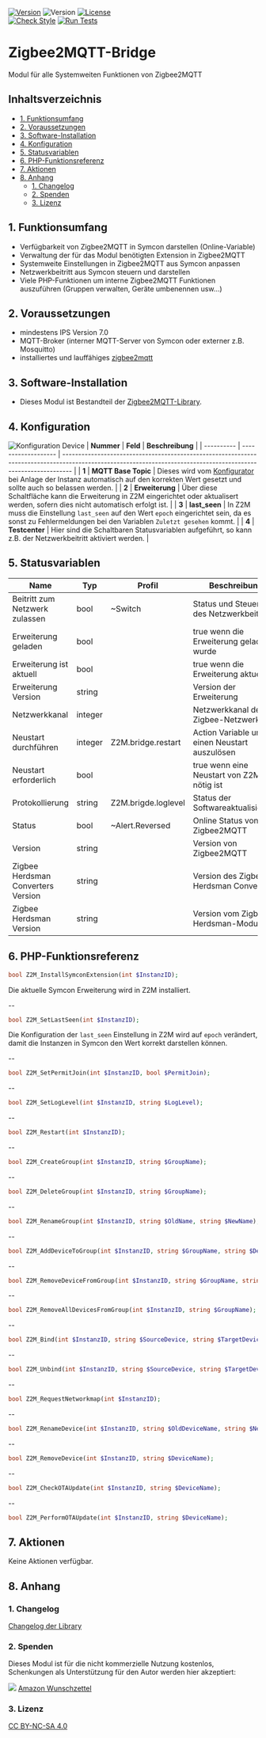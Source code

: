 [![Version](https://img.shields.io/badge/Symcon-PHPModul-red.svg)](https://www.symcon.de/service/dokumentation/entwicklerbereich/sdk-tools/sdk-php/)
![Version](https://img.shields.io/badge/Symcon%20Version-7.0%20%3E-blue.svg)
[![License](https://img.shields.io/badge/License-CC%20BY--NC--SA%204.0-green.svg)](https://creativecommons.org/licenses/by-nc-sa/4.0/)  
[![Check Style](https://github.com/Nall-chan/Zigbee2MQTT/workflows/Check%20Style/badge.svg)](https://github.com/Nall-chan/Zigbee2MQTT/actions)
[![Run Tests](https://github.com/Nall-chan/Zigbee2MQTT/workflows/Run%20Tests/badge.svg)](https://github.com/Nall-chan/Zigbee2MQTT/actions)  

# Zigbee2MQTT-Bridge  <!-- omit in toc -->
   Modul für alle Systemweiten Funktionen von Zigbee2MQTT


## Inhaltsverzeichnis <!-- omit in toc -->

- [1. Funktionsumfang](#1-funktionsumfang)
- [2. Voraussetzungen](#2-voraussetzungen)
- [3. Software-Installation](#3-software-installation)
- [4. Konfiguration](#4-konfiguration)
- [5. Statusvariablen](#5-statusvariablen)
- [6. PHP-Funktionsreferenz](#6-php-funktionsreferenz)
- [7. Aktionen](#7-aktionen)
- [8. Anhang](#8-anhang)
  - [1. Changelog](#1-changelog)
  - [2. Spenden](#2-spenden)
  - [3. Lizenz](#3-lizenz)

## 1. Funktionsumfang

* Verfügbarkeit von Zigbee2MQTT in Symcon darstellen (Online-Variable)
* Verwaltung der für das Modul benötigten Extension in Zigbee2MQTT
* Systemweite Einstellungen in Zigbee2MQTT aus Symcon anpassen
* Netzwerkbeitritt aus Symcon steuern und darstellen
* Viele PHP-Funktionen um interne Zigbee2MQTT Funktionen auszuführen (Gruppen verwalten, Geräte umbenennen usw...)
  
## 2. Voraussetzungen

* mindestens IPS Version 7.0
* MQTT-Broker (interner MQTT-Server von Symcon oder externer z.B. Mosquitto)
* installiertes und lauffähiges [zigbee2mqtt](https://www.zigbee2mqtt.io) 
  
## 3. Software-Installation

* Dieses Modul ist Bestandteil der [Zigbee2MQTT-Library](../README.md#3-installation).  

## 4. Konfiguration

   ![Konfiguration Device](imgs/config.png)
| **Nummer** | **Feld**            | **Beschreibung**                                                                                                                                                |
| ---------- | ------------------- | --------------------------------------------------------------------------------------------------------------------------------------------------------------- |
| **1**      | **MQTT Base Topic** | Dieses wird vom [Konfigurator](../Configurator/README.md) bei Anlage der Instanz automatisch auf den korrekten Wert gesetzt und sollte auch so belassen werden. |
| **2**      | **Erweiterung**     | Über diese Schaltfläche kann die Erweiterung in Z2M eingerichtet oder aktualisert werden, sofern dies nicht automatisch erfolgt ist.                            |
| **3**      | **last_seen**       | In Z2M muss die Einstellung `last_seen` auf den Wert `epoch` eingerichtet sein, da es sonst zu Fehlermeldungen bei den Variablen `Zuletzt gesehen` kommt.       |
| **4**      | **Testcenter**      | Hier sind die Schaltbaren Statusvariablen aufgeführt, so kann z.B. der Netzwerkbeitritt aktiviert werden.                                                       |

## 5. Statusvariablen

| Name                               | Typ     | Profil              | Beschreibung                                 |
| ---------------------------------- | ------- | ------------------- | -------------------------------------------- |
| Beitritt zum Netzwerk zulassen     | bool    | ~Switch             | Status und Steuern des Netzwerkbeitritt      |
| Erweiterung geladen                | bool    |                     | true wenn die Erweiterung geladen wurde      |
| Erweiterung ist aktuell            | bool    |                     | true wenn die Erweiterung aktuell ist        |
| Erweiterung Version                | string  |                     | Version der Erweiterung                      |
| Netzwerkkanal                      | integer |                     | Netzwerkkanal des Zigbee-Netzwerks           |
| Neustart durchführen               | integer | Z2M.bridge.restart  | Action Variable um einen Neustart auszulösen |
| Neustart erforderlich              | bool    |                     | true wenn eine Neustart von Z2M nötig ist    |
| Protokollierung                    | string  | Z2M.brigde.loglevel | Status der Softwareaktualisierung            |
| Status                             | bool    | ~Alert.Reversed     | Online Status von Zigbee2MQTT                |
| Version                            | string  |                     | Version von Zigbee2MQTT                      |
| Zigbee Herdsman Converters Version | string  |                     | Version des Zigbee Herdsman Converters       |
| Zigbee Herdsman Version            | string  |                     | Version vom Zigbee Herdsman-Modul            |

## 6. PHP-Funktionsreferenz

```php
bool Z2M_InstallSymconExtension(int $InstanzID);
```
Die aktuelle Symcon Erweiterung wird in Z2M installiert.  

--

```php
bool Z2M_SetLastSeen(int $InstanzID);
```
Die Konfiguration der `last_seen` Einstellung in Z2M wird auf `epoch` verändert, damit die Instanzen in Symcon den Wert korrekt darstellen können.  

--
```php
bool Z2M_SetPermitJoin(int $InstanzID, bool $PermitJoin);
```

--
```php
bool Z2M_SetLogLevel(int $InstanzID, string $LogLevel);
```

--
```php
bool Z2M_Restart(int $InstanzID);
```

--
```php
bool Z2M_CreateGroup(int $InstanzID, string $GroupName);
```

--
```php
bool Z2M_DeleteGroup(int $InstanzID, string $GroupName);
```

--
```php
bool Z2M_RenameGroup(int $InstanzID, string $OldName, string $NewName);
```

--
```php
bool Z2M_AddDeviceToGroup(int $InstanzID, string $GroupName, string $DeviceName);
```

--
```php
bool Z2M_RemoveDeviceFromGroup(int $InstanzID, string $GroupName, string $DeviceName);
```

--
```php
bool Z2M_RemoveAllDevicesFromGroup(int $InstanzID, string $GroupName);
```

--
```php
bool Z2M_Bind(int $InstanzID, string $SourceDevice, string $TargetDevice);
```

--
```php
bool Z2M_Unbind(int $InstanzID, string $SourceDevice, string $TargetDevice);
```

--
```php
bool Z2M_RequestNetworkmap(int $InstanzID);
```

--
```php
bool Z2M_RenameDevice(int $InstanzID, string $OldDeviceName, string $NewDeviceName);
```

--
```php
bool Z2M_RemoveDevice(int $InstanzID, string $DeviceName);
```

--
```php
bool Z2M_CheckOTAUpdate(int $InstanzID, string $DeviceName);
```

--
```php
bool Z2M_PerformOTAUpdate(int $InstanzID, string $DeviceName);
```

## 7. Aktionen

Keine Aktionen verfügbar.

## 8. Anhang

### 1. Changelog

[Changelog der Library](../README.md#5-changelog)

### 2. Spenden

Dieses Modul ist für die nicht kommerzielle Nutzung kostenlos, Schenkungen als Unterstützung für den Autor werden hier akzeptiert:

<a href="https://www.paypal.com/cgi-bin/webscr?cmd=_s-xclick&hosted_button_id=EK4JRP87XLSHW" target="_blank"><img src="https://www.paypalobjects.com/de_DE/DE/i/btn/btn_donate_LG.gif" border="0" /></a> <a href="https://www.amazon.de/hz/wishlist/ls/3JVWED9SZMDPK?ref_=wl_share" target="_blank">Amazon Wunschzettel</a>

### 3. Lizenz

[CC BY-NC-SA 4.0](https://creativecommons.org/licenses/by-nc-sa/4.0/)